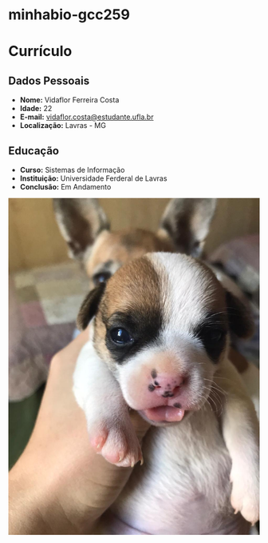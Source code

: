 # minhabio-gcc259
# Currículo

## Dados Pessoais
- **Nome:** Vidaflor Ferreira Costa
- **Idade:** 22
- **E-mail:** vidaflor.costa@estudante.ufla.br
- **Localização:** Lavras - MG

## Educação
- **Curso:** Sistemas de Informação
- **Instituição:** Universidade Ferderal de Lavras
- **Conclusão:** Em Andamento

![Minha cachorrinha filhote](/WhatsApp%20Image%202021-04-06%20at%2011.09.06%20(1).jpeg)